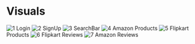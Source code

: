 # Visuals

![1](https://github.com/NeoMatrixafk/ReviewHUB/assets/125139752/47136dbc-0fe8-4ce5-b5d2-9b876688753d)
Login
![2](https://github.com/NeoMatrixafk/ReviewHUB/assets/125139752/4eeae394-9c66-42ca-9b7f-b11c4e37d702)
SignUp
![3](https://github.com/NeoMatrixafk/ReviewHUB/assets/125139752/2acdf5c1-0021-47a0-a83c-88cbb826d18e)
SearchBar
![4](https://github.com/NeoMatrixafk/ReviewHUB/assets/125139752/5676e3e8-c3a8-4242-bdc3-a05f3f729799)
Amazon Products
![5](https://github.com/NeoMatrixafk/ReviewHUB/assets/125139752/415ef235-8002-4e0d-881c-ba614d57cfec)
Flipkart Products
![6](https://github.com/NeoMatrixafk/ReviewHUB/assets/125139752/727a3fb8-53ba-42be-ac7f-21c8b774bcf2)
Flipkart Reviews
![7](https://github.com/NeoMatrixafk/ReviewHUB/assets/125139752/1e264ebd-36e1-431b-a33d-4ad17e9075e1)
Amazon Reviews





